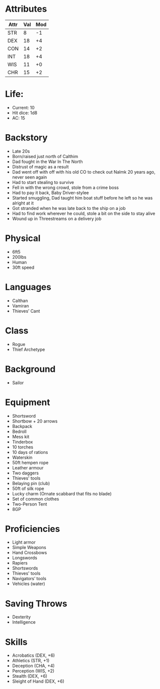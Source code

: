 # Attributes

Attr  | Val | Mod
------|-----|-----
STR   |   8 |  -1
DEX   |  18 |  +4
CON   |  14 |  +2
INT   |  18 |  +4
WIS   |  11 |  +0
CHR   |  15 |  +2

# Life:
- Current: 10
- Hit dice: 1d8
- AC: 15

# Backstory
- Late 20s
- Born/raised just north of Calthim
- Dad fought in the War In The North
- Distrust of magic as a result
- Dad went off with off with his old CO to check out Nalmk 20 years ago, never seen again
- Had to start stealing to survive
- Fell in with the wrong crowd, stole from a crime boss
- Had to pay it back, Baby Driver-stylee
- Started smuggling, Dad taught him boat stuff before he left so he was alright at it
- Got stranded when he was late back to the ship on a job
- Had to find work wherever he could, stole a bit on the side to stay alive
- Wound up in Threestreams on a delivery job

# Physical
- 6ft5
- 200lbs
- Human
- 30ft speed

# Languages
- Calthan
- Vamiran
- Thieves’ Cant

# Class
- Rogue
- Thief Archetype

# Background
- Sailor

# Equipment
- Shortsword
- Shortbow + 20 arrows
- Backpack
- Bedroll
- Mess kit
- Tinderbox
- 10 torches
- 10 days of rations
- Waterskin
- 50ft hempen rope
- Leather armour
- Two daggers
- Thieves' tools
- Belaying pin (club)
- 50ft of silk rope
- Lucky charm (Ornate scabbard that fits no blade)
- Set of common clothes
- Two-Person Tent
- 8GP

# Proficiencies
- Light armor
- Simple Weapons
- Hand Crossbows
- Longswords
- Rapiers
- Shortswords
- Thieves' tools
- Navigators’ tools
- Vehicles (water)

# Saving Throws
- Dexterity
- Intelligence

# Skills
- Acrobatics      (DEX, +6)
- Athletics       (STR, +1)
- Deception       (CHA, +4)
- Perception      (WIS, +2)
- Stealth         (DEX, +6)
- Sleight of Hand (DEX, +6)
